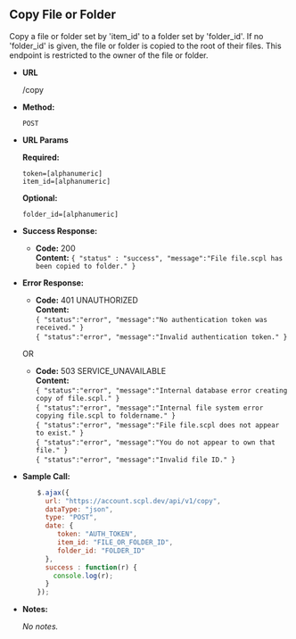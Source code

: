 **Copy File or Folder**
----
Copy a file or folder set by 'item_id' to a folder set by 'folder_id'. If no 'folder_id' is given, the file or folder is copied to the root of their files. This endpoint is restricted to the owner of the file or folder.

* **URL**

  /copy

* **Method:**

  `POST`

*  **URL Params**

   **Required:**

   `token=[alphanumeric]`<br />
   `item_id=[alphanumeric]`

   **Optional:**

   `folder_id=[alphanumeric]`

  * **Success Response:**

     * **Code:** 200 <br />
       **Content:** `{ "status" : "success", "message":"File file.scpl has been copied to folder." }`

   * **Error Response:**

      * **Code:** 401 UNAUTHORIZED <br />
      **Content:**<br/>
      `{ "status":"error", "message":"No authentication token was received." }`<br/>
      `{ "status":"error", "message":"Invalid authentication token." }`

     OR

     * **Code:** 503 SERVICE_UNAVAILABLE <br />
       **Content:**<br/>
       `{ "status":"error", "message":"Internal database error creating copy of file.scpl." }`<br/>
       `{ "status":"error", "message":"Internal file system error copying file.scpl to foldername." }`<br/>
       `{ "status":"error", "message":"File file.scpl does not appear to exist." }`<br/>
       `{ "status":"error", "message":"You do not appear to own that file." }`<br/>
       `{ "status":"error", "message":"Invalid file ID." }`

   * **Sample Call:**

```javascript
       $.ajax({
         url: "https://account.scpl.dev/api/v1/copy",
         dataType: "json",
         type: "POST",
         date: {
            token: "AUTH_TOKEN",
            item_id: "FILE_OR_FOLDER_ID",
            folder_id: "FOLDER_ID"
         },
         success : function(r) {
           console.log(r);
         }
       });
```

* **Notes:**

  _No notes._
